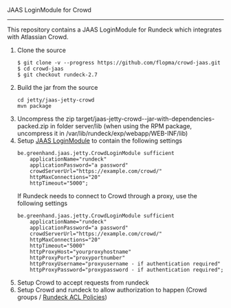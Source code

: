 JAAS LoginModule for Crowd

---

This repository contains a JAAS LoginModule for Rundeck which integrates with Atlassian Crowd.

<ol>
<li>Clone the source

<pre><code>$ git clone -v --progress https://github.com/flopma/crowd-jaas.git
$ cd crowd-jaas
$ git checkout rundeck-2.7</code></pre>

</li>
<li>Build the jar from the source
<pre><code>cd jetty/jaas-jetty-crowd
mvn package
</code></pre>
</li>
<li>Uncompress the zip target/jaas-jetty-crowd-<version>-jar-with-dependencies-packed.zip in folder server/lib (when using the RPM package, uncompress it in /var/lib/rundeck/exp/webapp/WEB-INF/lib)</li>
<li>Setup <a href="http://rundeck.org/docs/administration/authenticating-users.html">JAAS LoginModule</a> to contain the following settings
<pre><code>be.greenhand.jaas.jetty.CrowdLoginModule sufficient
	applicationName="rundeck"
	applicationPassword="a password"
	crowdServerUrl="https://example.com/crowd/"
	httpMaxConnections="20"
	httpTimeout="5000";
</code></pre>

If Rundeck needs to connect to Crowd through a proxy, use the following settings

<pre><code>be.greenhand.jaas.jetty.CrowdLoginModule sufficient
	applicationName="rundeck"
	applicationPassword="a password"
	crowdServerUrl="https://example.com/crowd/"
	httpMaxConnections="20"
	httpTimeout="5000"
	httpProxyHost="yourproxyhostname"
	httpProxyPort="proxyportnumber"
	httpProxyUsername="proxyusername - if authentication required"
	httpProxyPassword="proxypassword - if authentication required";
</code></pre>
</li>
<li>Setup Crowd to accept requests from rundeck</li>
<li>Setup Crowd and rundeck to allow authorization to happen (Crowd groups / <a href="http://rundeck.org/docs/administration/access-control-policy.html">Rundeck ACL Policies</a>)</li>
</ol>
